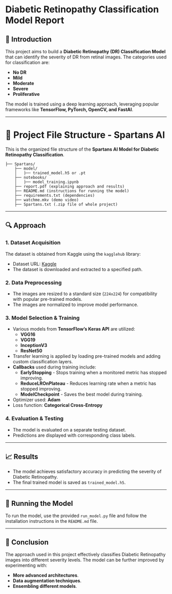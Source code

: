 # Diabetic Retinopathy Classification Model Report

## 📌 Introduction
This project aims to build a **Diabetic Retinopathy (DR) Classification Model** that can identify the severity of DR from retinal images. The categories used for classification are:
- **No DR**
- **Mild**
- **Moderate**
- **Severe**
- **Proliferative**

The model is trained using a deep learning approach, leveraging popular frameworks like **TensorFlow, PyTorch, OpenCV, and FastAI**.

---
# 📁 Project File Structure - Spartans AI

This is the organized file structure of the **Spartans AI Model for Diabetic Retinopathy Classification**.  
```
├── Spartans/
    ├── model/
    │   ├── trained_model.h5 or .pt
    ├── notebooks/
    │   ├── model_training.ipynb
    ├── report.pdf (explaining approach and results)
    ├── README.md (instructions for running the model)
    ├── requirements.txt (dependencies)
    ├── watchme.mkv (demo video)
    ├── Spartans.txt (.zip file of whole project)
```

---

## 🔍 Approach
### 1. **Dataset Acquisition**
The dataset is obtained from Kaggle using the `kagglehub` library:
- Dataset URL: [Kaggle](https://www.kaggle.com/kushagratandon12/diabetic-retinopathy-balanced)
- The dataset is downloaded and extracted to a specified path.

### 2. **Data Preprocessing**
- The images are resized to a standard size (`224x224`) for compatibility with popular pre-trained models.
- The images are normalized to improve model performance.

### 3. **Model Selection & Training**
- Various models from **TensorFlow’s Keras API** are utilized:
  - **VGG16**
  - **VGG19**
  - **InceptionV3**
  - **ResNet50**
- Transfer learning is applied by loading pre-trained models and adding custom classification layers.
- **Callbacks** used during training include:
  - **EarlyStopping** - Stops training when a monitored metric has stopped improving.
  - **ReduceLROnPlateau** - Reduces learning rate when a metric has stopped improving.
  - **ModelCheckpoint** - Saves the best model during training.
- Optimizer used: **Adam**
- Loss function: **Categorical Cross-Entropy**

### 4. **Evaluation & Testing**
- The model is evaluated on a separate testing dataset.
- Predictions are displayed with corresponding class labels.

---

## 📈 Results
- The model achieves satisfactory accuracy in predicting the severity of Diabetic Retinopathy.
- The final trained model is saved as `trained_model.h5`.

---

## 🚀 Running the Model
To run the model, use the provided `run_model.py` file and follow the installation instructions in the `README.md` file.

---

## 📜 Conclusion
The approach used in this project effectively classifies Diabetic Retinopathy images into different severity levels. The model can be further improved by experimenting with:
- **More advanced architectures**.
- **Data augmentation techniques**.
- **Ensembling different models**.

